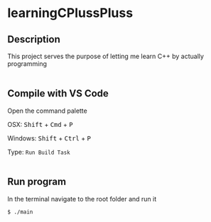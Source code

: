# learningCPlussPluss

## Description

This project serves the purpose of letting me learn C++ by actually programming
<br>
<br>

## Compile with VS Code

Open the command palette

OSX: <kbd>Shift</kbd> + <kbd>Cmd</kbd> + <kbd>P</kbd>

Windows:
<kbd>Shift</kbd> + <kbd>Ctrl</kbd> + <kbd>P</kbd>

Type:
`Run Build Task`
<br>
<br>

## Run program

In the terminal navigate to the root folder and run it <br>

```console
$ ./main
```

